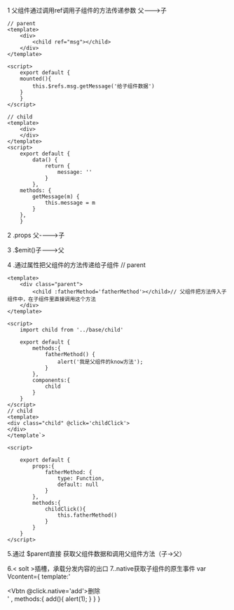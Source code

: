 
1   父组件通过调用ref调用子组件的方法传递参数 父--->子
    
    // parent
    <template>
        <div>
            <child ref="msg"></child>
        </div>
    </template>

    <script>
        export default {
        mounted(){
            this.$refs.msg.getMessage('给子组件数据')
        }
        }
    </script>
    
    // child
    <template>
        <div>
        </div>
    </template>
    <script>
        export default {
            data() {
                return {
                    message: ''
                }
            },
        methods: {
            getMessage(m) {
                this.message = m
            }
        },   
        }


2 .props 父---->子

3 .$emit()子--->父

4 .通过属性把父组件的方法传递给子组件
    // parent

    <template>
        <div class="parent">
            <child :fatherMethod='fatherMethod'></child>// 父组件把方法传入子组件中，在子组件里直接调用这个方法
        </div>
    </template>

    <script>
        import child from '../base/child'
        
        export default {
            methods:{
                fatherMethod() {
                    alert('我是父组件的know方法');
                }
            },
            components:{
                child
            }
        }
    </script>
    // child
    <template>
    <div class="child" @click='childClick'>
    </div>
    </template`>

    <script>

        export default {
            props:{
                fatherMethod: {
                    type: Function,
                    default: null
                }
            },
            methods:{
                childClick(){
                    this.fatherMethod()
                }
            }
        }
    </script>

5.通过 $parent直接 获取父组件数据和调用父组件方法（子->父）

6.< solt >插槽，承载分发内容的出口
7..native获取子组件的原生事件
    var Vcontent={ 
        template:'<div><Vbtn @click.native='add'>删除</Vbtn></div>' ,
        methods:{
            add(){
                alert(1);
            }
        }
    }

